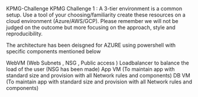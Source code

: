 KPMG-Challenge
KPMG Challenge 1 : A 3-tier environment is a common setup. Use a tool of your choosing/familiarity create these resources on a cloud environment (Azure/AWS/GCP). Please remember we will not be judged on the outcome but more focusing on the approach, style and reproducibility.

The architecture has been deisgned for AZURE using powershell with specific components mentioned below

WebVM (Web Subnets , NSG , Public access )
Loadbalancer to balance the load of the user (NSG has been made)
App VM (To maintain app with standard size and provision with all Network rules and components)
DB VM (To maintain app with standard size and provision with all Network rules and components)

